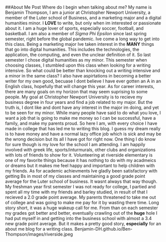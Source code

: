 ##About Me Post
  Where do I begin when talking about me? My name is Benjamin Thompson, I am a junior at Christopher Newport University, a member of the Luter school of Business, and a marketing major and a digital humanities minor. I **LOVE** to write, but only when im interested or passionate about it. I am a huge lover of sports, especially soccer, football, and basketball. I am also a member of _Sigma Phi Epsilon_ since last spring semester, right before the global pandemic. 
  Ive come a long way to get into this class. Being a marketing major Ive taken interest in the **MANY** things that go into digital humanities. This includes the technologies, the application, the computing, and even the unclear definition of it. So last semester I chose digital humanities as my minor. This semester when choosing classes, I stumbled upon this class when looking for a writing intensive. So what could be better than knocking out a writing intensive and a minor in the same class? I also have aspirtations in becoming a better writer for my own good, becuase I dont believe I have ever gotten an A in an English class, hopefully that will change this year. 
  As for career interests, there are many goals on my horizon that may seem suprising to some people. My goal at Christopher Newport University is to recieve my business degree in four years and find a job related to my major. But the truth is, I dont like and dont have any interest in the major im doing, and yet to be seen for my minor. While many people have said to do what you love, I want a job that is going to make me money so I can be successful, have a family, and make my parents proud. So here I am, with every choice I have made in college that has led me to writing this blog. I guess my dream really is to have money and have a normal lazy office job which is sick and may be the wrong decision but its all I have got for right now.
  One thing I do know for sure though is my love for the school I am attending. I am happily involved with greek life, sports/inturmurals, other clubs and organizations with lots of friends to show for it. Volunteering at riverside elementary is one of my favorite things because it has nothing to do with my acadmeics or dreams but it makes me feel happy and important to help children with my friends. As for academic achievments Ive gladly been satisfactory with getting Bs in most of my classes and maintaining a good grade point average for the Luter school of business. It wasnt always that way though. My freshman year first semester I was not ready for college, I partied and spent all my time with my friends and barley studied, in result of that I recieved a 2.0 grade point average. My parents threatened to take me out of college and was going to make me pay for it by wasting there time. Long story short, it was a huge wakeup call for me. From than on each semester my grades got better and better, eventually crawling out of the **huge** hole I had put myself in and getting into the business school with almost a 3.4 new grade point average. But it makes a pretty good story, **especially** for an about me blog for a writing class.
Benjamin-DH.github.io/Ben-Thompson/images/riverside.jpeg
